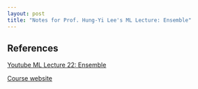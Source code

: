 ```yaml
---
layout: post
title: "Notes for Prof. Hung-Yi Lee's ML Lecture: Ensemble"
---
```






## References

[Youtube ML Lecture 22: Ensemble](https://youtu.be/tH9FH1DH5n0)

[Course website](http://speech.ee.ntu.edu.tw/~tlkagk/courses_ML17_2.html)
